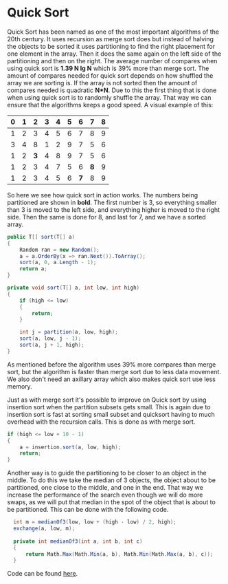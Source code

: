 # Quick Sort

Quick Sort has been named as one of the most important algorithms of the 20th century. It uses recursion as merge sort does but instead of halving the objects to be sorted it uses partitioning to find the right placement for one element in the array. Then it does the same again on the left side of the partitioning and then on the right. The average number of compares when using quick sort is **1.39 N lg N** which is 39% more than merge sort. The amount of compares needed for quick sort depends on how shuffled the array we are sorting is. If the array is not sorted then the amount of compares needed is quadratic **N*N**. Due to this the first thing that is done when using quick sort is to randomly shuffle the array. That way we can ensure that the algorithms keeps a good speed. A visual example of this:

| 0    | 1    | 2     | 3    | 4    | 5    | 6     | 7     | 8    |
| ---- | ---- | ----- | ---- | ---- | ---- | ----- | ----- | ---- |
| 1    | 2    | 3     | 4    | 5    | 6    | 7     | 8     | 9    |
| 3    | 4    | 8     | 1    | 2    | 9    | 7     | 5     | 6    |
| 1    | 2    | **3** | 4    | 8    | 9    | 7     | 5     | 6    |
| 1    | 2    | 3     | 4    | 7    | 5    | 6     | **8** | 9    |
| 1    | 2    | 3     | 4    | 5    | 6    | **7** | 8     | 9    |

So here we see how quick sort in action works. The numbers being partitioned are shown in **bold**. The first number is 3, so everything smaller than 3 is moved to the left side, and everything higher is moved to the right side. Then the same is done for 8, and last for 7, and we have a sorted array.

```c#
public T[] sort(T[] a)
{
    Random ran = new Random();
    a = a.OrderBy(x => ran.Next()).ToArray();
    sort(a, 0, a.Length - 1);
    return a;
}

private void sort(T[] a, int low, int high)
{
    if (high <= low)
    {
        return;
    }

    int j = partition(a, low, high);
    sort(a, low, j - 1);
    sort(a, j + 1, high);
}
```
As mentioned before the algorithm uses 39% more compares than merge sort, but the algorithm is faster than merge sort due to less data movement. We also don't need an axillary array which also makes quick sort use less memory. 

Just as with merge sort it's possible to improve on Quick sort by using insertion sort when the partition subsets gets small. This is again due to insertion sort is fast at sorting small subset and quicksort having to much overhead with the recursion calls. This is done as with merge sort.

```c#
if (high <= low + 10 - 1)
{
    a = insertion.sort(a, low, high);
    return;
} 
```
 Another way is to guide the partitioning to be closer to an object in the middle. To do this we take the median of 3 objects, the object about to be partitioned, one close to the middle, and one in the end. That way we increase the performance of the search even though we will do more swaps, as we will put that median in the spot of the object that is about to be partitioned. This can be done with the following code.

```c#
  int m = medianOf3(low, low + (high - low) / 2, high);
  exchange(a, low, m);
  
  private int medianOf3(int a, int b, int c)
  {
      return Math.Max(Math.Min(a, b), Math.Min(Math.Max(a, b), c));
  }
```

Code can be found [here]().